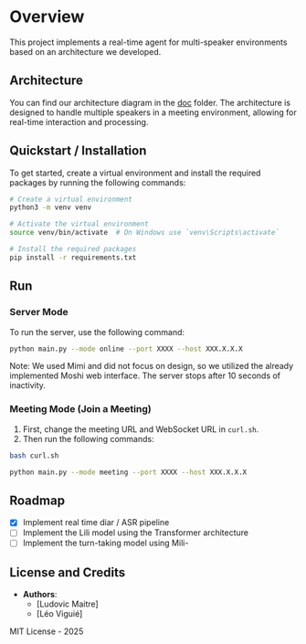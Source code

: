 # Overview

This project implements a real-time agent for multi-speaker environments based on an architecture we developed.

## Architecture

You can find our architecture diagram in the [doc](https://github.com/LilioOfficial/realtime-multi-speaker-interaction/doc) folder. The architecture is designed to handle multiple speakers in a meeting environment, allowing for real-time interaction and processing.


## Quickstart / Installation

To get started, create a virtual environment and install the required packages by running the following commands:

```bash
# Create a virtual environment
python3 -m venv venv

# Activate the virtual environment
source venv/bin/activate  # On Windows use `venv\Scripts\activate`

# Install the required packages
pip install -r requirements.txt
```

## Run 

### Server Mode

To run the server, use the following command:

```bash
python main.py --mode online --port XXXX --host XXX.X.X.X
```

Note: We used Mimi and did not focus on design, so we utilized the already implemented Moshi web interface. The server stops after 10 seconds of inactivity.

### Meeting Mode (Join a Meeting)

1. First, change the meeting URL and WebSocket URL in `curl.sh`.
2. Then run the following commands:

```bash
bash curl.sh

python main.py --mode meeting --port XXXX --host XXX.X.X.X
```

## Roadmap
- [x] Implement real time diar / ASR pipeline
- [ ] Implement the Lili model using the Transformer architecture
- [ ] Implement the turn-taking model using Mili-

## License and Credits

- **Authors**: 
  - [Ludovic Maitre]
  - [Léo Viguié]

MIT License - 2025
